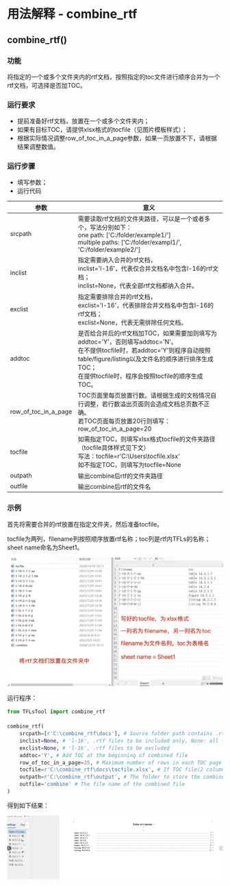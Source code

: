 # 用法解释 - combine_rtf

## combine_rtf()

### 功能

将指定的一个或多个文件夹内的rtf文档，按照指定的toc文件进行顺序合并为一个rtf文档，可选择是否加TOC。

### 运行要求

- 提前准备好rtf文档，放置在一个或多个文件夹内；
- 如果有目标TOC，请提供xlsx格式的tocfile（见图片模板样式）；
- 根据实际情况调整row_of_toc_in_a_page参数，如果一页放置不下，请根据结果调整数值。

###  运行步骤

- 填写参数；
- 运行代码

| 参数                 | 意义                                                                                                                                                                     |
| -------------------- |------------------------------------------------------------------------------------------------------------------------------------------------------------------------|
| srcpath              | 需要读取rtf文档的文件夹路径，可以是一个或者多个，写法分别如下：<br />one path: ['C:/folder/example1/'] <br />multiple paths: ['C:/folder/exampl1/', 'C:/folder/example2/']                           |
| inclist              | 指定需要纳入合并的rtf文档，<br />inclist='l-16'，代表仅合并文档名中包含l-16的rtf文档；<br />inclist=None，代表全部rtf文档都纳入合并。                                                                           |
| exclist              | 指定需要排除合并的rtf文档，<br />exclist='l-16'，代表排除合并文档名中包含l-16的rtf文档；<br />exclist=None，代表无需排除任何文档。                                                                              |
| addtoc               | 是否给合并后的rtf文档加TOC，如果需要加则填写为addtoc='Y'，否则填写addtoc='N'。<br />在不提供tocfile时，若addtoc='Y'则程序自动按照table/figure/listing以及文件名的顺序进行排序生成TOC；<br />在提供tocfile时，程序会按照tocfile的顺序生成TOC。 |
| row_of_toc_in_a_page | TOC页面里每页放置行数。请根据生成的文档情况自行调整，若行数溢出页面则会造成文档总页数不正确。<br />若TOC页面每页放置20行则填写：row_of_toc_in_a_page=20                                                                         |
| tocfile              | 如需指定TOC，则填写xlsx格式tocfile的文件夹路径（tocfile具体样式见下文）<br />写法：tocfile=r'C:\Users\tocfile.xlsx'<br />如不指定TOC，则填写为tocfile=None                                                  |
| outpath              | 输出combine后rtf的文件夹路径                                                                                                                                                    |
| outfile              | 输出combine后rtf的文件名                                                                                                                                                      |



### 示例

首先将需要合并的rtf放置在指定文件夹，然后准备tocfile。

tocfile为两列，filename列按照顺序放置rtf名称；toc列是rtf内TFLs的名称；sheet name命名为Sheet1。

![crtf1](./_static/crtf1.jpg)

运行程序：
```python
from TFLsTool import combine_rtf

combine_rtf(
    srcpath=[r'C:\combine_rtf\docs'], # Source folder path contains .rtf files, one path: ['C:/folder/example1/'], multiple paths: ['C:/folder/exampl1/', 'C:/folder/example2/']
    inclist=None, # 'l-16', .rtf files to be included only, None: all files
    exclist=None, # 'l-16', .rtf files to be excluded
    addtoc='Y', # Add TOC at the beginning of combined file
    row_of_toc_in_a_page=35, # Maximum number of rows in each TOC page
    tocfile=r'C:\combine_rtf\docs\tocfile.xlsx', # If TOC file(2 columns[filename/toc] in Sheet1) provided, use it for TOC
    outpath=r'C:\combine_rtf\output', # The folder to store the combined file
    outfile='combine' # The file name of the combined file
)
```

得到如下结果：

![crtf2](./_static/crtf2.jpg)